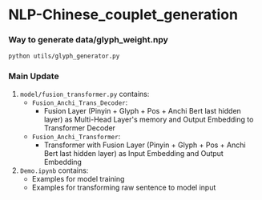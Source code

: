 # NLP-Chinese_couplet_generation
 
### Way to generate data/glyph_weight.npy
```
python utils/glyph_generator.py
```

### Main Update
1. `model/fusion_transformer.py` contains:  
    - `Fusion_Anchi_Trans_Decoder`:  
        - Fusion Layer (Pinyin + Glyph + Pos + Anchi Bert last hidden layer) as Multi-Head Layer's memory
    and Output Embedding to Transformer Decoder  
    - `Fusion_Anchi_Transformer`:  
        - Transformer with Fusion Layer (Pinyin + Glyph + Pos + Anchi Bert last hidden layer) as Input Embedding and Output Embedding  
2. `Demo.ipynb` contains:
    - Examples for model training
    - Examples for transforming raw sentence to model input
